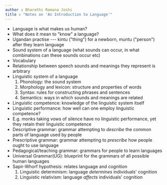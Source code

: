 ```yaml
---
author : Bharathi Ramana Joshi
title : "Notes on 'An Introduction to Language'"
---
```


- Language is what makes us human?
- What does it mean to "know" a language?
- Ugandan practise --- kintu ("thing") for a newborn, muntu ("person") after
    they learn language
- Sound system of a language (what sounds can occur, in what combinations can
    these sounds occur etc)
- Vocabulary
- Relationship between speech sounds and meanings they represent is arbitrary
- Linguistic system of a language
    1. Phonology: the sound system
    2. Morphology and lexicon: structure and properties of words
    3. Syntax: rules for constructing phrases and sentences
    4. Semantics: ways in which sounds and meanings are related
- Linguistic competence: knowledge of the linguistic system itself
- Linguistic performance: how well can one employ linguistic competence?
- E.g. monks taking vows of silence have no linguistic performance, yet they
    retain their linguistic competence
- Descriptive grammar: grammar attempting to *describe* the common parts of
    language used by people
- Prescriptive grammar: grammar attempting to *prescribe* how people ought to
    use language
- Pedagogical/teaching grammar: grammars for people to learn languages
- Universal Grammar(UG): blueprint for the grammars of all possible human
    languages
- Sapir-Whorf hypothesis: relates language and cognition
    1. Linguistic determinism: language *determines* individuals' cognition
    2. Linguistic relativism: language *affects* individuals' cognition
